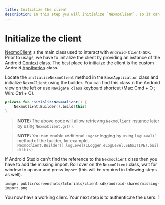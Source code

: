 ```yaml
---
title: Initialize the client
description: In this step you will initialize `NexmoClient`, so it can be used within the application.
---
```


# Initialize the client

[NexmoClient](https://developer.nexmo.com/sdk/stitch/android/com/nexmo/client/NexmoClient.html) is the main class used to interact with `Android-Client-SDK`. Prior to usage, we have to initialize the client by providing an instance of the Android [Context](https://developer.android.com/reference/android/content/Context) class. The best place to initialize the client is the custom Android [Application](https://developer.android.com/reference/android/app/Application) class.

Locate the `initializeNexmoClient` method in the `BaseApplication` class and initialize `NexmoClient` using the builder. You can find this class in the Android view on the left or use `Navigate class` keyboard shortcut (Mac: Cmd + O ; Win: Ctrl + O).

```kotlin
private fun initializeNexmoClient() {
    NexmoClient.Builder().build(this)
}
```

> **NOTE:** The above code will allow retrieving `NexmoClient` instance later by using `NexmoClient.get()`.

> **NOTE:** You can enable additional `Logcat` logging by using `logLevel()` method of the builder, for example, `NexmoClient.Builder().logLevel(ILogger.eLogLevel.SENSITIVE).build(this)`

If Android Studio can't find the reference to the `NexmoClient` class then you have to add the missing import. Roll over on the `NexmoClient` class, wait for window to appear and press `Import` (this will be required in following steps as well).

```screenshot
image: public/screenshots/tutorials/client-sdk/android-shared/missing-import.png
```

You now have a working client. Your next step is to authenticate the users.
1